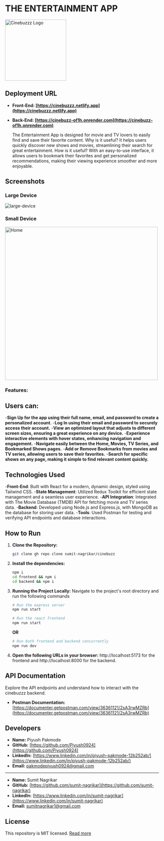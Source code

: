 # THE ENTERTAINMENT APP

<img src="https://cinebuzzz.netlify.app/logo1.png" alt="Cinebuzzz Logo" width="200"/>

## Deployment URL

- **Front-End: [https://cinebuzzz.netlify.app](https://cinebuzzz.netlify.app)**
- **Back-End: [https://cinebuzz-of1h.onrender.com](https://cinebuzz-of1h.onrender.com)**

  The Entertainment App is designed for movie and TV lovers to easily find and save their favorite content. Why is it useful? It helps users quickly discover new shows and movies, streamlining their search for great entertainment. How is it useful? With an easy-to-use interface, it allows users to bookmark their favorites and get personalized recommendations, making their viewing experience smoother and more enjoyable.

## Screenshots

### Large Device

![large-device](https://cinebuzzz.netlify.app/large-device.png)

### Small Device

<img src="https://cinebuzzz.netlify.app/small-device.png" alt="Home" height="500">

### Features:

## Users can:

-**Sign Up for the app using their full name, email, and password to create a personalized account.** -**Log In using their email and password to securely access their account.** -**View an optimized layout that adjusts to different screen sizes, ensuring a great experience on any device.** -**Experience interactive elements with hover states, enhancing navigation and engagement.** -**Navigate easily between the Home, Movies, TV Series, and Bookmarked Shows pages.** -**Add or Remove Bookmarks from movies and TV series, allowing users to save their favorites.** -**Search for specific shows on any page, making it simple to find relevant content quickly.**

## Technologies Used

-**Front-End**: Built with React for a modern, dynamic design, styled using Tailwind CSS. -**State Management**: Utilized Redux Toolkit for efficient state management and a seamless user experience. -**API Integration**: Integrated with The Movie Database (TMDB) API for fetching movie and TV series data. -**Backend**: Developed using Node.js and Express.js, with MongoDB as the database for storing user data. -**Tools**: Used Postman for testing and verifying API endpoints and database interactions.

## How to Run

1. **Clone the Repository:**

   ```bash
   git clone gh repo clone sumit-nagrikar/cinebuzz
   ```

2. **Install the dependencies:**

   ```bash
   npm i
   cd frontend && npm i
   cd backend && npm i
   ```

3. **Running the Project Locally:** Navigate to the project's root directory and run the following commands

   ```bash
   # Run the express server
   npm run start

   # Run the react frontend
   npm run start
   ```

   **OR**

   ```bash
   # Run both frontend and backend concurrently
   npm run dev
   ```

4. **Open the following URLs in your browser:** http://localhost:5173 for the frontend and http://localhost:8000 for the backend.

## API Documentation

Explore the API endpoints and understand how to interact with the cinebuzzz backend.

- **Postman Documentation:** [https://documenter.getpostman.com/view/36361121/2sA3rwMZRb](https://documenter.getpostman.com/view/36361121/2sA3rwMZRb)

## Developers

- **Name:** Piyush Pakmode
- **GitHub:** [https://github.com/Piyush0924](https://github.com/Piyush0924)
- **LinkedIn:** [https://www.linkedin.com/in/piyush-pakmode-12b252ab/](https://www.linkedin.com/in/piyush-pakmode-12b252ab/)
- **Email:** pakmodepiyush0924@gmail.com

---

- **Name:** Sumit Nagrikar
- **GitHub:** [https://github.com/sumit-nagrikar](https://github.com/sumit-nagrikar)
- **LinkedIn:** [https://www.linkedin.com/in/sumit-nagrikar](https://www.linkedin.com/in/sumit-nagrikar)
- **Email:** sumitnagrikar1@gmail.com

## License

This repository is MIT licensed. [Read more](./LICENSE.txt)
